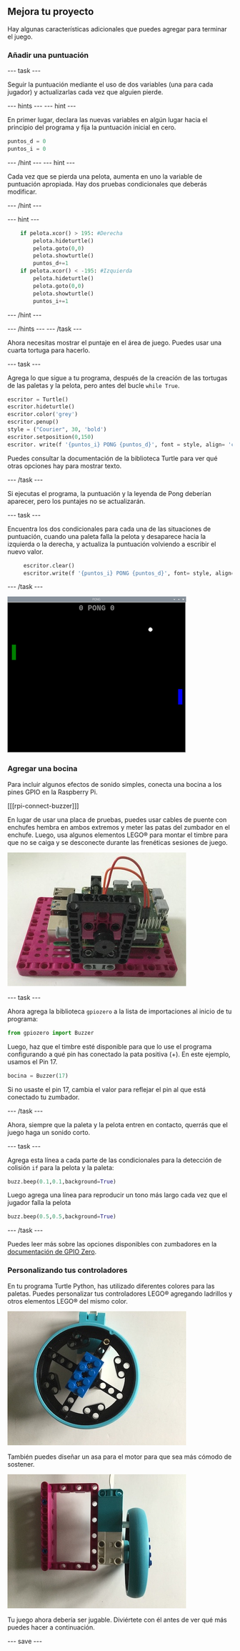 ## Mejora tu proyecto

Hay algunas características adicionales que puedes agregar para terminar el juego.

### Añadir una puntuación

--- task ---

Seguir la puntuación mediante el uso de dos variables (una para cada jugador) y actualizarlas cada vez que alguien pierde.

--- hints --- --- hint ---

En primer lugar, declara las nuevas variables en algún lugar hacia el principio del programa y fija la puntuación inicial en cero.

```python   
puntos_d = 0
puntos_i = 0   
```

--- /hint --- --- hint ---

Cada vez que se pierda una pelota, aumenta en uno la variable de puntuación apropiada. Hay dos pruebas condicionales que deberás modificar.


--- /hint ---

--- hint ---

```python
    if pelota.xcor() > 195: #Derecha
        pelota.hideturtle()
        pelota.goto(0,0)
        pelota.showturtle()
        puntos_d+=1
    if pelota.xcor() < -195: #Izquierda
        pelota.hideturtle()
        pelota.goto(0,0)
        pelota.showturtle()
        puntos_i+=1
```

--- /hint ---

--- /hints --- --- /task ---

Ahora necesitas mostrar el puntaje en el área de juego. Puedes usar una cuarta tortuga para hacerlo.

--- task ---

Agrega lo que sigue a tu programa, después de la creación de las tortugas de las paletas y la pelota, pero antes del bucle `while True`.

```python
escritor = Turtle()
escritor.hideturtle()
escritor.color('grey')
escritor.penup()
style = ("Courier", 30, 'bold')
escritor.setposition(0,150)
escritor. write(f '{puntos_i} PONG {puntos_d}', font = style, align= 'center')
```

Puedes consultar la documentación de la biblioteca Turtle para ver qué otras opciones hay para mostrar texto.

--- /task ---

Si ejecutas el programa, la puntuación y la leyenda de Pong deberían aparecer, pero los puntajes no se actualizarán.

--- task ---

Encuentra los dos condicionales para cada una de las situaciones de puntuación, cuando una paleta falla la pelota y desaparece hacia la izquierda o la derecha, y actualiza la puntuación volviendo a escribir el nuevo valor.

```python
     escritor.clear()
     escritor.write(f '{puntos_i} PONG {puntos_d}', font= style, align= 'center')
```

--- /task ---

![Una vista de la ventana del juego con mostrando el puntaje en la parte superior.](images/score.png)

### Agregar una bocina

Para incluir algunos efectos de sonido simples, conecta una bocina a los pines GPIO en la Raspberry Pi.

[[[rpi-connect-buzzer]]]

En lugar de usar una placa de pruebas, puedes usar cables de puente con enchufes hembra en ambos extremos y meter las patas del zumbador en el enchufe. Luego, usa algunos elementos LEGO® para montar el timbre para que no se caiga y se desconecte durante las frenéticas sesiones de juego.

![Una foto de una Raspberry Pi montada en una placa LEGO® Maker, con una bocina montada con elementos LEGO.](images/buzzer.JPG)

--- task ---

Ahora agrega la biblioteca `gpiozero` a la lista de importaciones al inicio de tu programa:

```python
from gpiozero import Buzzer
```

Luego, haz que el timbre esté disponible para que lo use el programa configurando a qué pin has conectado la pata positiva (+). En este ejemplo, usamos el Pin 17.

```python
bocina = Buzzer(17)
```

Si no usaste el pin 17, cambia el valor para reflejar el pin al que está conectado tu zumbador.

--- /task ---

Ahora, siempre que la paleta y la pelota entren en contacto, querrás que el juego haga un sonido corto.

--- task ---

Agrega esta línea a cada parte de las condicionales para la detección de colisión `if` para la pelota y la paleta:

```python
buzz.beep(0.1,0.1,background=True)
```

Luego agrega una línea para reproducir un tono más largo cada vez que el jugador falla la pelota

```python
buzz.beep(0.5,0.5,background=True)
```

--- /task ---

Puedes leer más sobre las opciones disponibles con zumbadores en la [documentación de GPIO Zero](https://gpiozero.readthedocs.io/en/stable/api_output.html#buzzer).

### Personalizando tus controladores

En tu programa Turtle Python, has utilizado diferentes colores para las paletas. Puedes personalizar tus controladores LEGO® agregando ladrillos y otros elementos LEGO® del mismo color.

![Una foto de bloques de colores en una rueda LEGO®.](images/blue_wheel.JPG)

También puedes diseñar un asa para el motor para que sea más cómodo de sostener.

![Una foto de un mango de LEGO® agregado al controlador del motor.](images/handle.JPG)


Tu juego ahora debería ser jugable. Diviértete con él antes de ver qué más puedes hacer a continuación.

--- save ---
